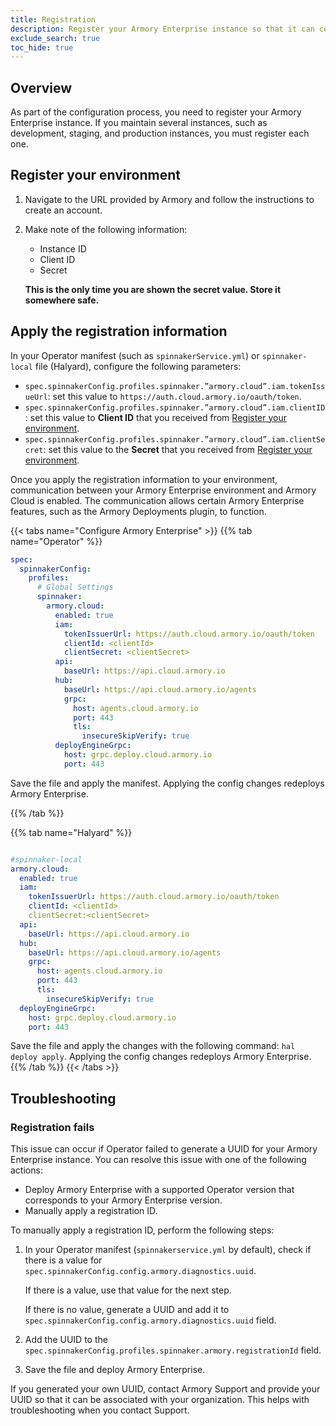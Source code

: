 ```yaml
---
title: Registration
description: Register your Armory Enterprise instance so that it can communicate with Armory services. 
exclude_search: true
toc_hide: true
---
```

<!--Several shortlinks point to this page from Deck:
- go.armory.io/UIdocs-deploy-reg points to the top of this page
- go.armory.io/UIdocs-deploy-reg-troubleshooting points to Troubleshooting
- go.armory.io/UIdocs-deploy-reg-manual-id points to the Operator fails to generate an instance ID section
-->

## Overview

As part of the configuration process, you need to register your Armory Enterprise instance. If you maintain several instances, such as development, staging, and production instances, you must register each one.

## Register your environment

1. Navigate to the URL provided by Armory and follow the instructions to create an account.
2. Make note of the following information:

   - Instance ID
   - Client ID
   - Secret
   
   **This is the only time you are shown the secret value. Store it somewhere safe.**

## Apply the registration information

In your Operator manifest (such as `spinnakerService.yml`) or `spinnaker-local` file (Halyard), configure the following parameters:
  - `spec.spinnakerConfig.profiles.spinnaker.”armory.cloud”.iam.tokenIssueUrl`: set this value to `https://auth.cloud.armory.io/oauth/token`.
  - `spec.spinnakerConfig.profiles.spinnaker.”armory.cloud”.iam.clientID`: set this value to **Client ID** that you received from [Register your environment](#register-your-environment).
  - `spec.spinnakerConfig.profiles.spinnaker.”armory.cloud”.iam.clientSecret`: set this value to the **Secret** that you received from [Register your environment](#register-your-environment).

Once you apply the registration information to your environment, communication between your Armory Enterprise environment and Armory Cloud is enabled. The communication allows certain Armory Enterprise features, such as the Armory Deployments plugin, to function.

{{< tabs name="Configure Armory Enterprise" >}}
{{% tab name="Operator" %}}

```yaml
spec:
  spinnakerConfig:
    profiles:
      # Global Settings
      spinnaker:
        armory.cloud:
          enabled: true
          iam:
            tokenIssuerUrl: https://auth.cloud.armory.io/oauth/token
            clientId: <clientId>
            clientSecret: <clientSecret>
          api:
            baseUrl: https://api.cloud.armory.io
          hub:
            baseUrl: https://api.cloud.armory.io/agents
            grpc:
              host: agents.cloud.armory.io
              port: 443
              tls:
                insecureSkipVerify: true
          deployEngineGrpc:
            host: grpc.deploy.cloud.armory.io
            port: 443
```

Save the file and apply the manifest. Applying the config changes redeploys Armory Enterprise.

{{% /tab %}}

{{% tab name="Halyard" %}}

```yaml

#spinnaker-local
armory.cloud:
  enabled: true
  iam:
    tokenIssuerUrl: https://auth.cloud.armory.io/oauth/token
    clientId: <clientId>
    clientSecret:<clientSecret>
  api:
    baseUrl: https://api.cloud.armory.io
  hub:
    baseUrl: https://api.cloud.armory.io/agents
    grpc:
      host: agents.cloud.armory.io
      port: 443
      tls:
        insecureSkipVerify: true
  deployEngineGrpc:
    host: grpc.deploy.cloud.armory.io
    port: 443
```

Save the file and apply the changes with the following command: `hal deploy apply`. Applying the config changes redeploys Armory Enterprise.
{{% /tab %}}
{{< /tabs >}}

## Troubleshooting

### Registration fails

This issue can occur if Operator failed to generate a UUID for your Armory Enterprise instance. You can resolve this issue with one of the following actions:

- Deploy Armory Enterprise with a supported Operator version that corresponds to your Armory Enterprise version.
- Manually apply a registration ID.

To manually apply a registration ID, perform the following steps:

1. In your Operator manifest (`spinnakerservice.yml` by default), check if there is a value for `spec.spinnakerConfig.config.armory.diagnostics.uuid`.
  
   If there is a value, use that value for the next step.

   If there is no value, generate a UUID and add it to `spec.spinnakerConfig.config.armory.diagnostics.uuid` field.

2. Add the UUID to the `spec.spinnakerConfig.profiles.spinnaker.armory.registrationId` field.
3. Save the file and deploy Armory Enterprise.

If you generated your own UUID, contact Armory Support and provide your UUID so that it can be associated with your organization. This helps with troubleshooting when you contact Support.
